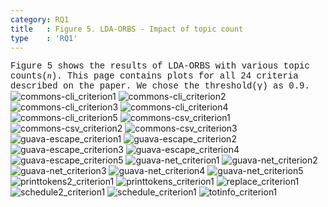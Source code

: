 ```yaml
---
category: RQ1
title   : Figure 5. LDA-ORBS - Impact of topic count
type    : 'RQ1'
---
```


<span style="font-family:Courier;">
Figure 5 shows the results of LDA-ORBS with various topic counts(<span style="font-style:italic;font-family:Georgia;">n</span>).
This page contains plots for all 24 criteria described on the paper. We chose the threshold(&gamma;) as 0.9.
</span>

<link href="style.css" rel="stylesheet">

<img alt="commons-cli_criterion1" src="images/ase18_lsorbs_lda-topic_commons-cli_criterion1.png" class="center"/>
<img alt="commons-cli_criterion2" src="images/ase18_lsorbs_lda-topic_commons-cli_criterion2.png"  class="center"/>
<img alt="commons-cli_criterion3" src="images/ase18_lsorbs_lda-topic_commons-cli_criterion3.png"  class="center"/>
<img alt="commons-cli_criterion4" src="images/ase18_lsorbs_lda-topic_commons-cli_criterion4.png"  class="center"/>
<img alt="commons-cli_criterion5" src="images/ase18_lsorbs_lda-topic_commons-cli_criterion5.png"  class="center"/>
<img alt="commons-csv_criterion1" src="images/ase18_lsorbs_lda-topic_commons-csv_criterion1.png"  class="center"/>
<img alt="commons-csv_criterion2" src="images/ase18_lsorbs_lda-topic_commons-csv_criterion2.png"  class="center"/>
<img alt="commons-csv_criterion3" src="images/ase18_lsorbs_lda-topic_commons-csv_criterion3.png"  class="center"/>
<img alt="guava-escape_criterion1" src="images/ase18_lsorbs_lda-topic_guava-escape_criterion1.png"  class="center"/>
<img alt="guava-escape_criterion2" src="images/ase18_lsorbs_lda-topic_guava-escape_criterion2.png"  class="center"/>
<img alt="guava-escape_criterion3" src="images/ase18_lsorbs_lda-topic_guava-escape_criterion3.png"  class="center"/>
<img alt="guava-escape_criterion4" src="images/ase18_lsorbs_lda-topic_guava-escape_criterion4.png"  class="center"/>
<img alt="guava-escape_criterion5" src="images/ase18_lsorbs_lda-topic_guava-escape_criterion5.png"  class="center"/>
<img alt="guava-net_criterion1" src="images/ase18_lsorbs_lda-topic_guava-net_criterion1.png"  class="center"/>
<img alt="guava-net_criterion2" src="images/ase18_lsorbs_lda-topic_guava-net_criterion2.png"  class="center"/>
<img alt="guava-net_criterion3" src="images/ase18_lsorbs_lda-topic_guava-net_criterion3.png"  class="center"/>
<img alt="guava-net_criterion4" src="images/ase18_lsorbs_lda-topic_guava-net_criterion4.png"  class="center"/>
<img alt="guava-net_criterion5" src="images/ase18_lsorbs_lda-topic_guava-net_criterion5.png"  class="center"/>
<img alt="printtokens2_criterion1" src="images/ase18_lsorbs_lda-topic_printtokens2_criterion1.png"  class="center"/>
<img alt="printtokens_criterion1" src="images/ase18_lsorbs_lda-topic_printtokens_criterion1.png"  class="center"/>
<img alt="replace_criterion1" src="images/ase18_lsorbs_lda-topic_replace_criterion1.png"  class="center"/>
<img alt="schedule2_criterion1" src="images/ase18_lsorbs_lda-topic_schedule2_criterion1.png"  class="center"/>
<img alt="schedule_criterion1" src="images/ase18_lsorbs_lda-topic_schedule_criterion1.png"  class="center"/>
<img alt="totinfo_criterion1" src="images/ase18_lsorbs_lda-topic_totinfo_criterion1.png"  class="center"/>
